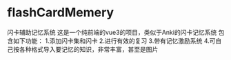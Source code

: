 # flashCardMemery
闪卡辅助记忆系统
这是一个纯前端的vue3的项目，类似于Anki的闪卡记忆系统
包含如下功能：
1.添加闪卡集和闪卡
2.进行有效的复习
3.带有记忆激励系统
4.可自己按各种格式导入要记忆的知识，非常丰富，甚至是图片
